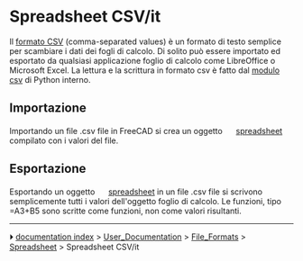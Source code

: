 # Spreadsheet CSV/it
Il [formato CSV](http://en.wikipedia.org/wiki/Comma-separated_values) (comma-separated values) è un formato di testo semplice per scambiare i dati dei fogli di calcolo. Di solito può essere importato ed esportato da qualsiasi applicazione foglio di calcolo come LibreOffice o Microsoft Excel. La lettura e la scrittura in formato csv è fatto dal [modulo csv](http://docs.python.org/2/library/csv.html) di Python interno.

## Importazione

Importando un file .csv file in FreeCAD si crea un oggetto <img alt="" src=images/Spreadsheet_CreateSheet.svg  style="width:16px;"> [spreadsheet](Spreadsheet_CreateSheet.md) compilato con i valori del file.

## Esportazione

Esportando un oggetto <img alt="" src=images/Spreadsheet_CreateSheet.svg  style="width:16px;"> [spreadsheet](Spreadsheet_CreateSheet.md) in un file .csv file si scrivono semplicemente tutti i valori dell\'oggetto foglio di calcolo. Le funzioni, tipo =A3+B5 sono scritte come funzioni, non come valori risultanti.



---
⏵ [documentation index](../README.md) > [User_Documentation](Category_User_Documentation.md) > [File_Formats](Category_File_Formats.md) > [Spreadsheet](Spreadsheet_Workbench.md) > Spreadsheet CSV/it
